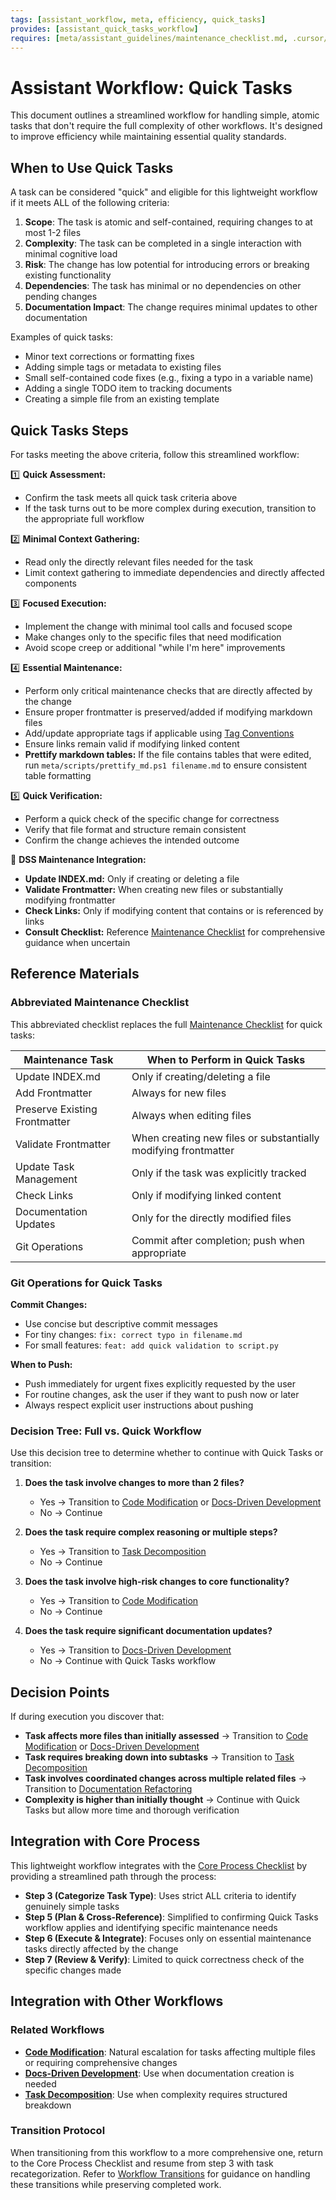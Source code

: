 ```yaml
---
tags: [assistant_workflow, meta, efficiency, quick_tasks]
provides: [assistant_quick_tasks_workflow]
requires: [meta/assistant_guidelines/maintenance_checklist.md, .cursor/rules/assistant.mdc, meta/assistant_workflows/code_modification.md, meta/assistant_workflows/docs_driven_development.md, meta/assistant_workflows/workflow_transitions.md]
---
```


# Assistant Workflow: Quick Tasks

This document outlines a streamlined workflow for handling simple, atomic tasks that don't require the full complexity of other workflows. It's designed to improve efficiency while maintaining essential quality standards.

## When to Use Quick Tasks

A task can be considered "quick" and eligible for this lightweight workflow if it meets ALL of the following criteria:

1. **Scope**: The task is atomic and self-contained, requiring changes to at most 1-2 files
2. **Complexity**: The task can be completed in a single interaction with minimal cognitive load
3. **Risk**: The change has low potential for introducing errors or breaking existing functionality
4. **Dependencies**: The task has minimal or no dependencies on other pending changes
5. **Documentation Impact**: The change requires minimal updates to other documentation

Examples of quick tasks:
- Minor text corrections or formatting fixes
- Adding simple tags or metadata to existing files
- Small self-contained code fixes (e.g., fixing a typo in a variable name)
- Adding a single TODO item to tracking documents
- Creating a simple file from an existing template

## Quick Tasks Steps

For tasks meeting the above criteria, follow this streamlined workflow:

1️⃣ **Quick Assessment:**
   - Confirm the task meets all quick task criteria above
   - If the task turns out to be more complex during execution, transition to the appropriate full workflow

2️⃣ **Minimal Context Gathering:**
   - Read only the directly relevant files needed for the task
   - Limit context gathering to immediate dependencies and directly affected components

3️⃣ **Focused Execution:**
   - Implement the change with minimal tool calls and focused scope
   - Make changes only to the specific files that need modification
   - Avoid scope creep or additional "while I'm here" improvements

4️⃣ **Essential Maintenance:**
   - Perform only critical maintenance checks that are directly affected by the change
   - Ensure proper frontmatter is preserved/added if modifying markdown files
   - Add/update appropriate tags if applicable using [Tag Conventions](mdc:meta/guidelines/tag_conventions.md)
   - Ensure links remain valid if modifying linked content
   - **Prettify markdown tables:** If the file contains tables that were edited, run `meta/scripts/prettify_md.ps1 filename.md` to ensure consistent table formatting

5️⃣ **Quick Verification:**
   - Perform a quick check of the specific change for correctness
   - Verify that file format and structure remain consistent
   - Confirm the change achieves the intended outcome

🔧 **DSS Maintenance Integration:**
   - **Update INDEX.md:** Only if creating or deleting a file
   - **Validate Frontmatter:** When creating new files or substantially modifying frontmatter
   - **Check Links:** Only if modifying content that contains or is referenced by links
   - **Consult Checklist:** Reference [Maintenance Checklist](mdc:meta/assistant_guidelines/maintenance_checklist.md) for comprehensive guidance when uncertain

## Reference Materials

### Abbreviated Maintenance Checklist

This abbreviated checklist replaces the full [Maintenance Checklist](mdc:meta/assistant_guidelines/maintenance_checklist.md) for quick tasks:

| Maintenance Task | When to Perform in Quick Tasks |
|------------------|--------------------------------|
| Update INDEX.md | Only if creating/deleting a file |
| Add Frontmatter | Always for new files |
| Preserve Existing Frontmatter | Always when editing files |
| Validate Frontmatter | When creating new files or substantially modifying frontmatter |
| Update Task Management | Only if the task was explicitly tracked |
| Check Links | Only if modifying linked content |
| Documentation Updates | Only for the directly modified files |
| Git Operations | Commit after completion; push when appropriate |

### Git Operations for Quick Tasks

**Commit Changes:**
- Use concise but descriptive commit messages
- For tiny changes: `fix: correct typo in filename.md`
- For small features: `feat: add quick validation to script.py`

**When to Push:**
- Push immediately for urgent fixes explicitly requested by the user
- For routine changes, ask the user if they want to push now or later
- Always respect explicit user instructions about pushing

### Decision Tree: Full vs. Quick Workflow

Use this decision tree to determine whether to continue with Quick Tasks or transition:

1. **Does the task involve changes to more than 2 files?**
   - Yes → Transition to [Code Modification](mdc:meta/assistant_workflows/code_modification.md) or [Docs-Driven Development](mdc:meta/assistant_workflows/docs_driven_development.md)
   - No → Continue

2. **Does the task require complex reasoning or multiple steps?**
   - Yes → Transition to [Task Decomposition](mdc:meta/assistant_workflows/task_decomposition.md)
   - No → Continue

3. **Does the task involve high-risk changes to core functionality?**
   - Yes → Transition to [Code Modification](mdc:meta/assistant_workflows/code_modification.md)
   - No → Continue

4. **Does the task require significant documentation updates?**
   - Yes → Transition to [Docs-Driven Development](mdc:meta/assistant_workflows/docs_driven_development.md)
   - No → Continue with Quick Tasks workflow

## Decision Points

If during execution you discover that:
- **Task affects more files than initially assessed** → Transition to [Code Modification](mdc:meta/assistant_workflows/code_modification.md) or [Docs-Driven Development](mdc:meta/assistant_workflows/docs_driven_development.md)
- **Task requires breaking down into subtasks** → Transition to [Task Decomposition](mdc:meta/assistant_workflows/task_decomposition.md)
- **Task involves coordinated changes across multiple related files** → Transition to [Documentation Refactoring](mdc:meta/assistant_workflows/documentation_refactoring.md)
- **Complexity is higher than initially thought** → Continue with Quick Tasks but allow more time and thorough verification

## Integration with Core Process

This lightweight workflow integrates with the [Core Process Checklist](mdc:.cursor/rules/assistant.mdc) by providing a streamlined path through the process:

- **Step 3 (Categorize Task Type)**: Uses strict ALL criteria to identify genuinely simple tasks
- **Step 5 (Plan & Cross-Reference)**: Simplified to confirming Quick Tasks workflow applies and identifying specific maintenance needs
- **Step 6 (Execute & Integrate)**: Focuses only on essential maintenance tasks directly affected by the change
- **Step 7 (Review & Verify)**: Limited to quick correctness check of the specific changes made

## Integration with Other Workflows

### Related Workflows
- **[Code Modification](mdc:meta/assistant_workflows/code_modification.md)**: Natural escalation for tasks affecting multiple files or requiring comprehensive changes
- **[Docs-Driven Development](mdc:meta/assistant_workflows/docs_driven_development.md)**: Use when documentation creation is needed
- **[Task Decomposition](mdc:meta/assistant_workflows/task_decomposition.md)**: Use when complexity requires structured breakdown

### Transition Protocol
When transitioning from this workflow to a more comprehensive one, return to the Core Process Checklist and resume from step 3 with task recategorization. Refer to [Workflow Transitions](mdc:meta/assistant_workflows/workflow_transitions.md) for guidance on handling these transitions while preserving completed work. 